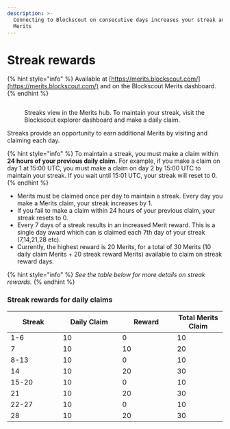 ```yaml
---
description: >-
  Connecting to Blockscout on consecutive days increases your streak and your
  Merits
---
```


# Streak rewards

{% hint style="info" %}
Available at [https://merits.blockscout.com/](https://merits.blockscout.com/) and on the Blockscout Merits dashboard.
{% endhint %}

<figure><img src="../../.gitbook/assets/merits-hub.png" alt=""><figcaption><p>Streaks view in the Merits hub. To maintain your streak, visit the Blockscout explorer dashboard and make a daily claim.</p></figcaption></figure>

Streaks provide an opportunity to earn additional Merits by visiting and claiming each day.&#x20;

{% hint style="info" %}
To maintain a streak, you must make a claim within **24 hours of your previous daily claim.** For example, if you make a claim on day 1 at 15:00 UTC, you must make a claim on day 2 by 15:00 UTC to maintain your streak. If you wait until 15:01 UTC, your streak will reset to 0.
{% endhint %}

* Merits must be claimed once per day to maintain a streak. Every day you make a Merits claim, your streak increases by 1.&#x20;
* If you fail to make a claim within 24 hours of your previous claim, your streak resets to 0.&#x20;
* Every 7 days of a streak results in an increased Merit reward. This is a single day award which can is claimed each 7th day of your streak (7,14,21,28 etc).&#x20;
* Currently, the highest reward is 20 Merits, for a total of 30 Merits (10 daily claim Merits + 20 streak reward Merits) available to claim on streak reward days.

{% hint style="info" %}
_See the table below for more details on streak rewards._
{% endhint %}

### Streak rewards for daily claims

<table><thead><tr><th width="106">Streak</th><th width="123">Daily Claim</th><th width="112">Reward</th><th>Total Merits Claim</th></tr></thead><tbody><tr><td>1-6</td><td>10</td><td>0</td><td>10</td></tr><tr><td>7</td><td>10</td><td>10</td><td>20</td></tr><tr><td>8-13</td><td>10</td><td>0</td><td>10</td></tr><tr><td>14</td><td>10</td><td>20</td><td>30</td></tr><tr><td>15-20</td><td>10</td><td>0</td><td>10</td></tr><tr><td>21</td><td>10</td><td>20</td><td>30</td></tr><tr><td>22-27</td><td>10</td><td>0</td><td>10</td></tr><tr><td>28</td><td>10</td><td>20</td><td>30</td></tr></tbody></table>

